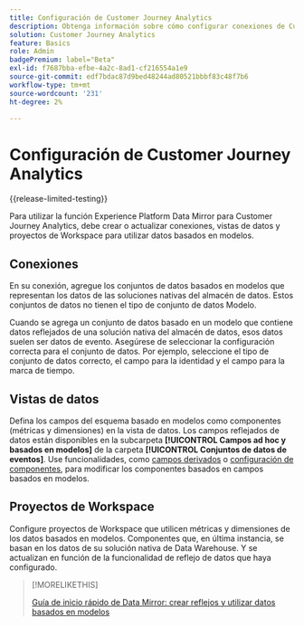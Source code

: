 ```yaml
---
title: Configuración de Customer Journey Analytics
description: Obtenga información sobre cómo configurar conexiones de Customer Journey Analytics, vistas de datos y proyectos para Experience Platform Data Mirror para Customer Journey Analytics
solution: Customer Journey Analytics
feature: Basics
role: Admin
badgePremium: label="Beta"
exl-id: f7687bba-efbe-4a2c-8ad1-cf216554a1e9
source-git-commit: edf7bdac87d9bed48244ad80521bbbf83c48f7b6
workflow-type: tm+mt
source-wordcount: '231'
ht-degree: 2%

---
```


# Configuración de Customer Journey Analytics

{{release-limited-testing}}

Para utilizar la función Experience Platform Data Mirror para Customer Journey Analytics, debe crear o actualizar conexiones, vistas de datos y proyectos de Workspace para utilizar datos basados en modelos.

## Conexiones

En su conexión, agregue los conjuntos de datos basados en modelos que representan los datos de las soluciones nativas del almacén de datos. Estos conjuntos de datos no tienen el tipo de conjunto de datos Modelo.

Cuando se agrega un conjunto de datos basado en un modelo que contiene datos reflejados de una solución nativa del almacén de datos, esos datos suelen ser datos de evento. Asegúrese de seleccionar la configuración correcta para el conjunto de datos. Por ejemplo, seleccione el tipo de conjunto de datos correcto, el campo para la identidad y el campo para la marca de tiempo.


## Vistas de datos

Defina los campos del esquema basado en modelos como componentes (métricas y dimensiones) en la vista de datos. Los campos reflejados de datos están disponibles en la subcarpeta **[!UICONTROL Campos ad hoc y basados en modelos]** de la carpeta **[!UICONTROL Conjuntos de datos de eventos]**. Use funcionalidades, como [campos derivados](/help/data-views/derived-fields/derived-fields.md) o [configuración de componentes](/help/data-views/component-settings/overview.md), para modificar los componentes basados en campos basados en modelos.


## Proyectos de Workspace

Configure proyectos de Workspace que utilicen métricas y dimensiones de los datos basados en modelos. Componentes que, en última instancia, se basan en los datos de su solución nativa de Data Warehouse. Y se actualizan en función de la funcionalidad de reflejo de datos que haya configurado.

>[!MORELIKETHIS]
>
>[Guía de inicio rápido de Data Mirror: crear reflejos y utilizar datos basados en modelos](model-based.md)
>
